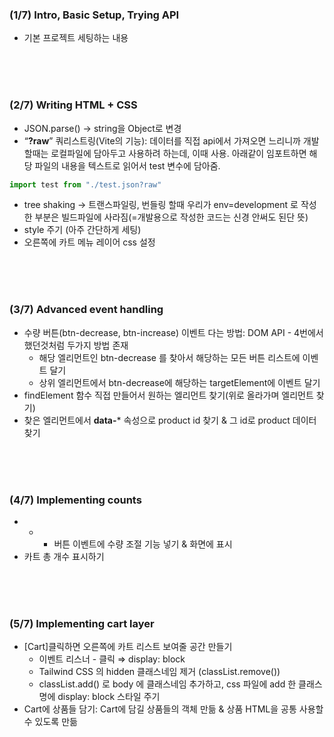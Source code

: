 ### (1/7) Intro, Basic Setup, Trying API

- 기본 프로젝트 세팅하는 내용

<br/><br/><br/>


### (2/7) Writing HTML + CSS

- JSON.parse() → string을 Object로 변경
- “**?raw**” 쿼리스트링(Vite의 기능): 데이터를 직접 api에서 가져오면 느리니까 개발할때는 로컬파일에 담아두고 사용하려 하는데, 이때 사용.
아래같이 임포트하면 해당 파일의 내용을 텍스트로 읽어서 test 변수에 담아줌.

```jsx
import test from "./test.json?raw"
```

- tree shaking → 트랜스파일링, 번들링 할때 우리가 env=development 로 작성한 부분은 빌드파일에 사라짐(=개발용으로 작성한 코드는 신경 안써도 된단 뜻)
- style 주기 (아주 간단하게 세팅)
- 오른쪽에 카트 메뉴 레이어 css 설정

<br/><br/><br/>


### (3/7) Advanced event handling

- 수량 버튼(btn-decrease, btn-increase) 이벤트 다는 방법: DOM API - 4번에서 했던것처럼 두가지 방법 존재
    - 해당 엘리먼트인 btn-decrease 를 찾아서 해당하는 모든 버튼 리스트에 이벤트 달기
    - 상위 엘리먼트에서 btn-decrease에 해당하는 targetElement에 이벤트 달기
- findElement 함수 직접 만들어서 원하는 엘리먼트 찾기(위로 올라가며 엘리먼트 찾기)
- 찾은 엘리먼트에서 **data-*** 속성으로 product id 찾기 & 그 id로 product 데이터 찾기


<br/><br/><br/>

### (4/7) Implementing counts

- - + 버튼 이벤트에 수량 조절 기능 넣기 & 화면에 표시
- 카트 총 개수 표시하기


<br/><br/><br/>


### (5/7) Implementing cart layer

- [Cart]클릭하면 오른쪽에 카트 리스트 보여줄 공간 만들기
    - 이벤트 리스너 - 클릭 ⇒ display: block
    - Tailwind CSS 의 hidden 클래스네임 제거 (classList.remove())
    - classList.add() 로 body 에 클래스네임 추가하고, css 파일에 add 한 클래스명에 display: block 스타일 주기
- Cart에 상품들 담기: Cart에 담길 상품들의 객체 만듦 & 상품 HTML을 공통 사용할수 있도록 만듦



<br/><br/><br/>

